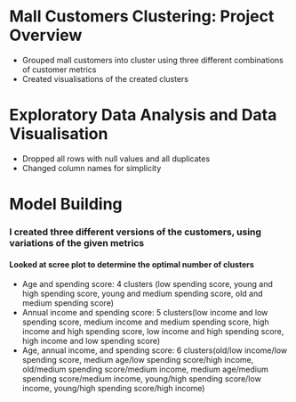 # Mall Customers Clustering: Project Overview 
- Grouped mall customers into cluster using three different combinations of customer metrics
- Created visualisations of the created clusters

# Exploratory Data Analysis and Data Visualisation
- Dropped all rows with null values and all duplicates
- Changed column names for simplicity

# Model Building
### I created three different versions of the customers, using variations of the given metrics ###
#### Looked at scree plot to determine the optimal number of clusters ####
- Age and spending score: 4 clusters (low spending score, young and high spending score, young and medium spending score, old and medium spending score)
- Annual income and spending score: 5 clusters(low income and low spending score, medium income and medium spending score, high income and high spending score, low income and high spending score, high income and low spending score)
- Age, annual income, and spending score: 6 clusters(old/low income/low spending score, medium age/low spending score/high income, old/medium spending score/medium income, medium age/medium spending score/medium income, young/high spending score/low income, young/high spending score/high income)
